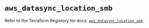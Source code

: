 # `aws_datasync_location_smb`

Refer to the Terraform Registory for docs: [`aws_datasync_location_smb`](https://www.terraform.io/docs/providers/aws/r/datasync_location_smb).
